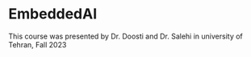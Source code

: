 # EmbeddedAI
This course was presented by Dr. Doosti and Dr. Salehi in university of Tehran, Fall 2023
